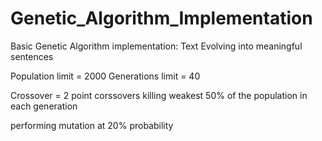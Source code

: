 # Genetic_Algorithm_Implementation
Basic Genetic Algorithm implementation: Text Evolving into meaningful sentences

Population limit = 2000
Generations limit = 40

Crossover = 2 point corssovers
killing weakest 50% of the population in each generation

performing mutation at 20% probability
